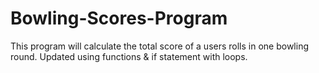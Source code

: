# Bowling-Scores-Program
This program will calculate the total score of a users rolls in one bowling round. Updated using functions &amp; if statement with loops.

